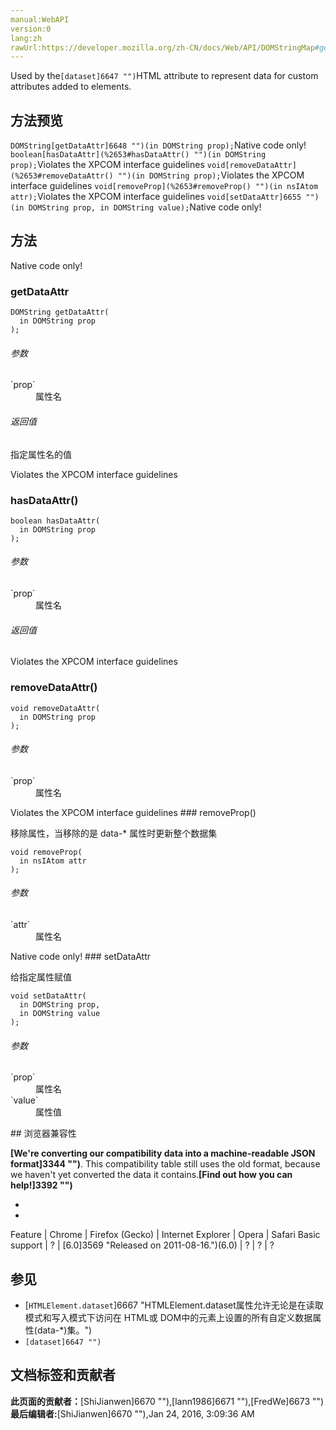 ```yaml
---
manual:WebAPI
version:0
lang:zh
rawUrl:https://developer.mozilla.org/zh-CN/docs/Web/API/DOMStringMap#getDataAttr()
---
```






Used by the`[dataset]6647 "")`HTML attribute to represent data for custom attributes added to elements.


## 方法预览<a name="Method_overview"></a>
`DOMString[getDataAttr]6648 "")(in DOMString prop);`Native code only! 
`boolean[hasDataAttr](%2653#hasDataAttr() "")(in DOMString prop);`Violates the XPCOM interface guidelines 
`void[removeDataAttr](%2653#removeDataAttr() "")(in DOMString prop);`Violates the XPCOM interface guidelines 
`void[removeProp](%2653#removeProp() "")(in nsIAtom attr);`Violates the XPCOM interface guidelines 
`void[setDataAttr]6655 "")(in DOMString prop, in DOMString value);`Native code only! 


## 方法<a name="Methods"></a>
Native code only!
### getDataAttr<a name="getDataAttr"></a>


```
DOMString getDataAttr(
  in DOMString prop
);
```
<h6>参数</h6><dl><dt id=''>`prop`</dt><dd>属性名</dd></dl><h6>返回值</h6>

指定属性名的值

Violates the XPCOM interface guidelines
### hasDataAttr()<a name="hasDataAttr()"></a>


```
boolean hasDataAttr(
  in DOMString prop
);
```
<h6>参数</h6><dl><dt id=''>`prop`</dt><dd>属性名</dd></dl><h6>返回值</h6>



Violates the XPCOM interface guidelines
### removeDataAttr()<a name="removeDataAttr()"></a>


```
void removeDataAttr(
  in DOMString prop
);
```
<h6>参数</h6><dl><dt id=''>`prop`</dt><dd>属性名</dd></dl>Violates the XPCOM interface guidelines
### removeProp()<a name="removeProp()"></a>



移除属性，当移除的是 data-* 属性时更新整个数据集


```
void removeProp(
  in nsIAtom attr
);
```
<h6>参数</h6><dl><dt id=''>`attr`</dt><dd>属性名</dd></dl>Native code only!
### setDataAttr<a name="setDataAttr"></a>



给指定属性赋值


```
void setDataAttr(
  in DOMString prop,
  in DOMString value
);
```
<h6>参数</h6><dl><dt id=''>`prop`</dt><dd>属性名</dd><dt id=''>`value`</dt><dd>属性值</dd></dl>
## 浏览器兼容性<a name="浏览器兼容性"></a>


**[We&#39;re converting our compatibility data into a machine-readable JSON format]3344 "")**. This compatibility table still uses the old format, because we haven&#39;t yet converted the data it contains.**[Find out how you can help!]3392 "")**


* 
* 
Feature | Chrome | Firefox (Gecko) | Internet Explorer | Opera | Safari 
Basic support | ? | [6.0]3569 "Released on 2011-08-16.")(6.0) | ? | ? | ? 




## 参见<a name="参见"></a>

* [`HTMLElement.dataset`]6667 "HTMLElement.dataset属性允许无论是在读取模式和写入模式下访问在 HTML或 DOM中的元素上设置的所有自定义数据属性(data-*)集。")
* `[dataset]6647 "")`



## 文档标签和贡献者
**此页面的贡献者：**[ShiJianwen]6670 ""),[lann1986]6671 ""),[FredWe]6673 "")
**最后编辑者:**[ShiJianwen]6670 ""),<time>Jan 24, 2016, 3:09:36 AM</time>


